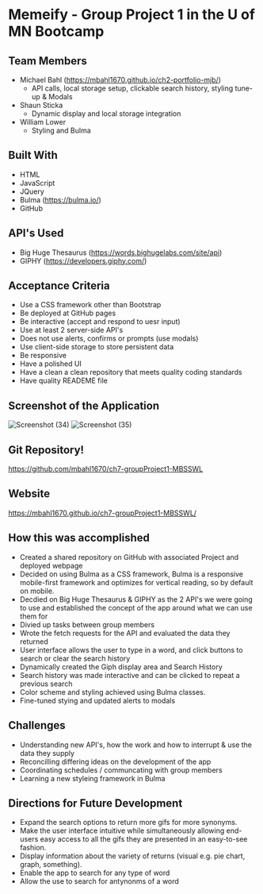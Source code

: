# Memeify - Group Project 1 in the U of MN Bootcamp

## Team Members
* Michael Bahl (https://mbahl1670.github.io/ch2-portfolio-mjb/)
  - API calls, local storage setup, clickable search history, styling tune-up & Modals
* Shaun Sticka
  - Dynamic display and local storage integration
* William Lower
  - Styling and Bulma

## Built With
* HTML
* JavaScript
* JQuery
* Bulma (https://bulma.io/)
* GitHub

## API's Used
* Big Huge Thesaurus (https://words.bighugelabs.com/site/api)
* GIPHY (https://developers.giphy.com/)

## Acceptance Criteria
* Use a CSS framework other than Bootstrap
* Be deployed at GitHub pages
* Be interactive (accept and respond to uesr input)
* Use at least 2 server-side API's
* Does not use alerts, confirms or prompts (use modals)
* Use client-side storage to store persistent data
* Be responsive
* Have a polished UI
* Have a clean a clean repository that meets quality coding standards
* Have quality READEME file

## Screenshot of the Application
![Screenshot (34)](https://user-images.githubusercontent.com/90292697/143657862-1b88f4a0-06a0-4310-8c83-6c99cc8833a3.png)
![Screenshot (35)](https://user-images.githubusercontent.com/90292697/143657889-4c88a86f-05bd-4f2a-8a31-6154f269fcb6.png)

## Git Repository!
https://github.com/mbahl1670/ch7-groupProject1-MBSSWL

## Website
https://mbahl1670.github.io/ch7-groupProject1-MBSSWL/

## How this was accomplished
* Created a shared repository on GitHub with associated Project and deployed webpage
* Decided on using Bulma as a CSS framework, Bulma is a responsive mobile-first framework and optimizes for vertical reading, so by default on mobile.
* Decdied on Big Huge Thesaurus & GIPHY as the 2 API's we were going to use and established the concept of the app around what we can use them for
* Divied up tasks between group members
* Wrote the fetch requests for the API and evaluated the data they returned
* User interface allows the user to type in a word, and click buttons to search or clear the search history
* Dynamically created the Giph display area and Search History
* Search history was made interactive and can be clicked to repeat a previous search
* Color scheme and styling achieved using Bulma classes.
* Fine-tuned stying and updated alerts to modals

## Challenges
* Understanding new API's, how the work and how to interrupt & use the data they supply
* Reconcilling differing ideas on the development of the app
* Coordinating schedules / communcating with group members
* Learning a new styleing framework in Bulma

## Directions for Future Development
* Expand the search options to return more gifs for more synonyms.
* Make the user interface intuitive while simultaneously allowing end-users easy access to all the gifs they are presented in an easy-to-see fashion.
* Display information about the variety of returns (visual e.g. pie chart, graph, something).
* Enable the app to search for any type of word
* Allow the use to search for antynonms of a word

